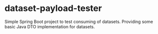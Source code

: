 # dataset-payload-tester
Simple Spring Boot project to test consuming of datasets. Providing some basic Java DTO implementation for datasets.
